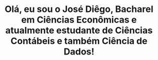 <h1 align="center"> Olá, eu sou o José Diêgo, Bacharel em Ciências Econômicas e atualmente estudante de Ciências Contábeis e também Ciência de Dados! </h1>

<br>
